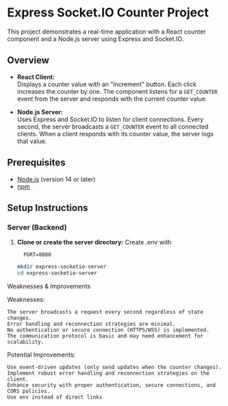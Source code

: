 # Express Socket.IO Counter Project

This project demonstrates a real-time application with a React counter component and a Node.js server using Express and Socket.IO.

## Overview

- **React Client:**  
  Displays a counter value with an "Increment" button. Each click increases the counter by one. The component listens for a `GET_COUNTER` event from the server and responds with the current counter value.

- **Node.js Server:**  
  Uses Express and Socket.IO to listen for client connections. Every second, the server broadcasts a `GET_COUNTER` event to all connected clients. When a client responds with its counter value, the server logs that value.

## Prerequisites

- [Node.js](https://nodejs.org/) (version 14 or later)
- [npm](https://www.npmjs.com/)

## Setup Instructions

### Server (Backend)

1. **Clone or create the server directory:**
    Create .env with 
    ```
      PORT=8080
    ```

   ```bash
   mkdir express-socketio-server
   cd express-socketio-server


Weaknesses & Improvements

Weaknesses:

    The server broadcasts a request every second regardless of state changes.
    Error handling and reconnection strategies are minimal.
    No authentication or secure connection (HTTPS/WSS) is implemented.
    The communication protocol is basic and may need enhancement for scalability.
  

Potential Improvements:

    Use event-driven updates (only send updates when the counter changes).
    Implement robust error handling and reconnection strategies on the client.
    Enhance security with proper authentication, secure connections, and CORS policies.
    Use env instead of direct links
